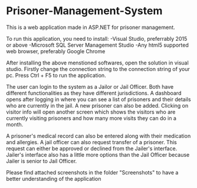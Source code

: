 # Prisoner-Management-System
This is a web application made in ASP.NET for prisoner management.

To run this application, you need to install:
-Visual Studio, preferrably 2015 or above
-Microsoft SQL Server Management Studio
-Any html5 supported web browser, preferably Google Chrome

After installing the above menstioned softwares, open the solution in visual studio. Firstly change the connection string to the connection string of your pc.
Press Ctrl + F5 to run the application.

The user can login to the system as a Jailor or Jail Officer. Both have different functionalities as they have different jurisdictions.
A dashboard opens after logging in where you can see a list of prisoners and their details who are currently in the jail. A new prisoner can also be added.
Clicking on visitor info will open another screen which shows the visitors who are currently visiting prisoners and how many more visits they can do in a month.

A prisoner's medical record can also be entered along with their medication and allergies. A jail officer can also request transfer of a prisoner. 
This request can either be approved or declined from the Jailer's interface.
Jailer's interface also has a little more options than the Jail Officer because Jailer is senior to Jail Officer.

Please find attached screenshots in the folder "Screenshots" to have a better understanding of the application
